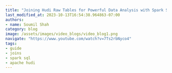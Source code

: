 ```yaml
---
title: "Joining Hudi Raw Tables for Powerful Data Analysis with Spark SQL"
last_modified_at: 2023-10-13T16:54:38.964863-07:00
authors:
- name: Soumil Shah
category: blog
image: /assets/images/video_blogs/video_blog1.png
navigate: "https://www.youtube.com/watch?v=7Ts2rbNyco4"
tags:
- guide
- joins
- spark sql
- apache hudi
---
```

